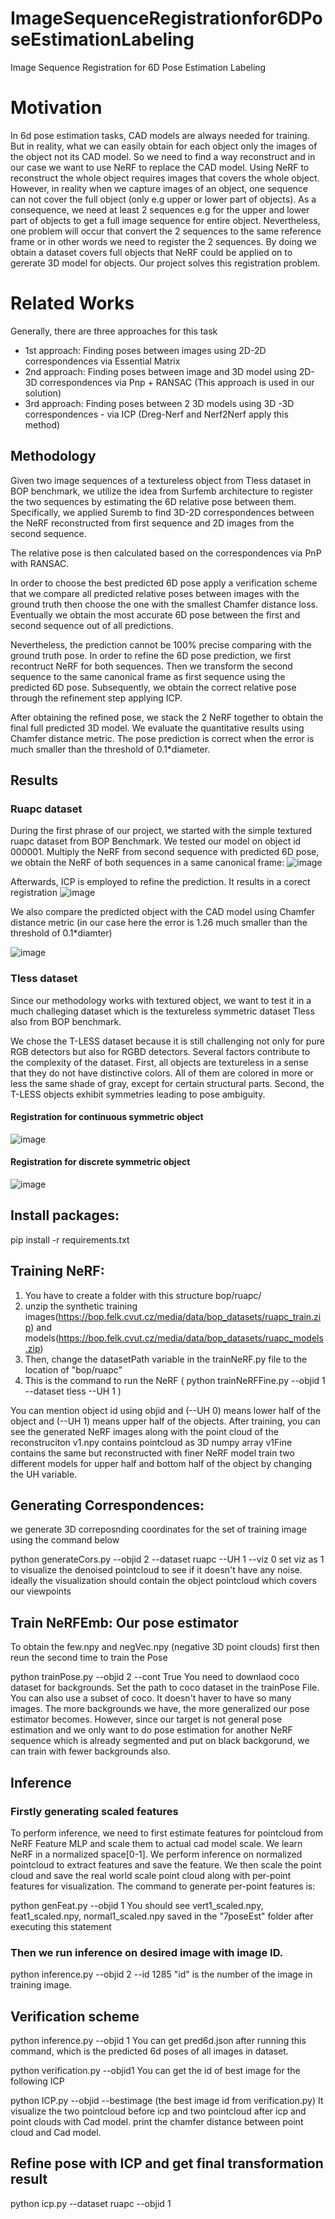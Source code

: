 # ImageSequenceRegistrationfor6DPoseEstimationLabeling
Image Sequence Registration for 6D Pose Estimation Labeling
# Motivation
In 6d pose estimation tasks, CAD models are always needed for training. But in reality, what we can easily obtain for each object only the images of the object not its CAD model. So we need to find a way reconstruct and in our case we want to use NeRF to replace the CAD model. Using NeRF to reconstruct the whole object requires  images that covers the whole object. However, in reality when we capture images of an object, one sequence can not cover the full object (only e.g upper or lower part of objects). As a consequence, we need at least 2 sequences e.g for the upper and lower part of objects to get a full image sequence for entire object. Nevertheless, one problem will occur that convert the 2 sequences to the same reference frame or in other words we need to register the 2 sequences. By doing we obtain a dataset covers full objects that NeRF could be applied on to gererate 3D model for objects. Our project solves this registration problem.
# Related Works
Generally, there are three approaches for this task
* 1st approach: Finding poses between images using 2D-2D correspondences via Essential Matrix
*  2nd approach: Finding poses between image and 3D model using 2D-3D correspondences via Pnp + RANSAC (This approach is used in our solution)
* 3rd approach: Finding poses between 2 3D models using 3D -3D correspondences - via ICP (Dreg-Nerf and Nerf2Nerf apply this method)

## Methodology
Given two image sequences of a textureless object from Tless dataset in BOP benchmark, we utilize the idea from Surfemb architecture to register the two sequences by estimating the 6D relative pose between them. Specifically, we applied Suremb to find 3D-2D correspondences
between the NeRF reconstructed from first sequence and 2D images from the second sequence.

The relative pose is then calculated based on the correspondences via PnP with RANSAC.

In order to choose the best predicted 6D pose apply a verification scheme that we compare all predicted relative poses between images with the ground truth then choose the one with the smallest Chamfer distance loss. Eventually we obtain the most accurate 6D pose between the first and second sequence out of all predictions. 

Nevertheless, the prediction cannot be 100% precise comparing with the ground truth pose. In order to refine the 6D pose prediction, we first recontruct NeRF for both sequences. Then we transform the second sequence to the same canonical frame as first sequence using the predicted 6D pose. Subsequently, we obtain the correct relative pose through the refinement step applying ICP.

After obtaining the refined pose, we stack the 2 NeRF together to obtain the final full predicted 3D model. We evaluate the quantitative results using Chamfer distance metric. The pose prediction is correct when the error is much smaller than the threshold of 0.1*diameter.
## Results
### Ruapc dataset
During the first phrase of our project, we started with the simple textured ruapc dataset from BOP Benchmark. 
We tested our model on object id 000001. Multiply the NeRF from second sequence with predicted 6D pose, we obtain the NeRF of both sequences in a same canonical frame:
![image](https://github.com/Kudo510/ImageSequenceRegistrationfor6DPoseEstimationLabeling/assets/68633914/ada8e112-6bd2-43e7-85f9-007fd3681569)

Afterwards, ICP is employed to refine the prediction. It results in a corect registration
![image](https://github.com/Kudo510/ImageSequenceRegistrationfor6DPoseEstimationLabeling/assets/68633914/c58c12c7-b26a-482b-8690-8913259d8286)

We also compare the predicted object with the CAD model using Chamfer distance metric (in our case here the error is 1.26 much smaller than the threshold of 0.1*diamter)

![image](https://github.com/Kudo510/ImageSequenceRegistrationfor6DPoseEstimationLabeling/assets/68633914/0dff6c47-a77f-4850-9546-ed41fe0aa084)

### Tless dataset
Since our methodology works with textured object, we want to test it in a much challeging dataset which is the textureless symmetric dataset Tless also from BOP benchmark. 

We chose the T-LESS dataset
because it is still challenging not only for pure RGB detectors but also for RGBD
detectors. Several factors contribute to the complexity of the dataset. First, all
objects are textureless in a sense that they do not have distinctive colors. All
of them are colored in more or less the same shade of gray, except for certain
structural parts. Second, the T-LESS
objects exhibit symmetries leading to pose ambiguity.
#### Registration for continuous symmetric object
![image](https://github.com/Kudo510/ImageSequenceRegistrationfor6DPoseEstimationLabeling/assets/68633914/36e1fc8e-b774-4097-b22d-dc188f6c7889)
#### Registration for discrete symmetric object
![image](https://github.com/Kudo510/ImageSequenceRegistrationfor6DPoseEstimationLabeling/assets/68633914/efd7dd8b-bce3-4f0a-81b3-c719dc943441)

## Install packages:
pip install -r requirements.txt
## Training NeRF:
1. You have to create a folder with this structure bop/ruapc/
2. unzip the synthetic training images(https://bop.felk.cvut.cz/media/data/bop_datasets/ruapc_train.zip) and models(https://bop.felk.cvut.cz/media/data/bop_datasets/ruapc_models.zip)
3. Then, change the datasetPath variable in the trainNeRF.py file to the location of "bop/ruapc"
4. This is the command to run the NeRF 
( python trainNeRFFine.py --objid 1 --dataset tless --UH 1 )

You can mention object id using objid and (--UH 0) means lower half of the object and (--UH 1) means upper half of the objects. After training, you can see the generated NeRF images along with the point cloud of the reconstruciton
v1.npy contains pointcloud as 3D numpy array
v1Fine contains the same but reconstructed with finer NeRF model
train two different models for upper half and bottom half of the object by changing the UH variable.

## Generating Correspondences:
we generate 3D correposnding coordinates for the set of training image using the command below

python generateCors.py --objid 2 --dataset ruapc --UH 1 --viz 0
set viz as 1 to visualize the denoised pointcloud to see if it doesn't have any noise. ideally the visualization should contain the object pointcloud which covers our viewpoints

## Train NeRFEmb: Our pose estimator

To obtain the few.npy and negVec.npy (negative 3D point clouds) first then reun the second time to train the Pose

python trainPose.py --objid 2 --cont True
You need to downlaod coco dataset for backgrounds. Set the path to coco dataset in the trainPose File. You can also use a subset of coco. It doesn't haver to have so many images.
The more backgrounds we have, the more generalized our pose estimator becomes.
However, since our target is not general pose estimation and we only want to do pose estimation for another NeRF sequence which is already segmented and put on black backgorund,
we can train with fewer backgrounds also.

## Inference
### Firstly generating scaled features
To perform inference, we need to first estimate features for pointcloud from NeRF Feature MLP and scale them to actual cad model scale. We learn NeRF in a normalized space[0-1]. We perform inference on normalized pointcloud to extract features and save the feature. We then scale the point cloud and save the real world scale point cloud along with per-point features for visualization.
The command to generate per-point features is:

python genFeat.py --objid 1
You should see vert1_scaled.npy, feat1_scaled.npy, normal1_scaled.npy saved in the "7poseEst" folder after executing this statement

### Then we run inference on desired image with image ID.

python inference.py --objid 2 --id 1285
"id" is the number of the image in training image.

## Verification scheme
python inference.py  --objid 1 
You can get pred6d.json after running this command, which is the predicted 6d poses of all images in dataset.

python verification.py --objid1
You can get the id of best image for the following ICP

python ICP.py --objid --bestimage (the best image id from verification.py)
It visualize the two pointcloud before icp and two pointcloud after icp and point clouds with Cad model. print the chamfer distance between point cloud and Cad model.

## Refine pose with ICP and get final transformation result
python icp.py --dataset ruapc --objid 1 


